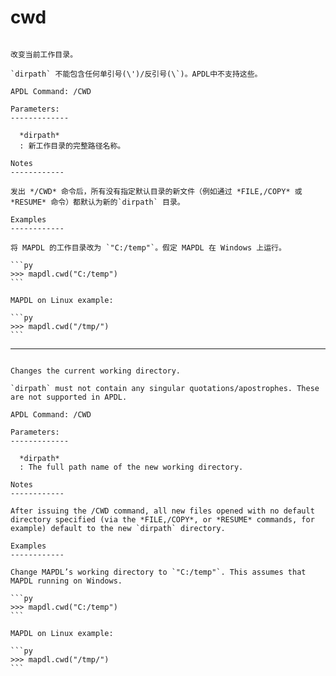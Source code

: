 # cwd

````{py:method} Mapdl.cwd(dirpath='', **kwargs)

改变当前工作目录。

`dirpath` 不能包含任何单引号(\')/反引号(\`)。APDL中不支持这些。

APDL Command: /CWD

Parameters:
-------------

  *dirpath*
  : 新工作目录的完整路径名称。

Notes
------------

发出 */CWD* 命令后，所有没有指定默认目录的新文件（例如通过 *FILE,/COPY* 或 *RESUME* 命令）都默认为新的`dirpath` 目录。

Examples
------------

将 MAPDL 的工作目录改为 `"C:/temp"`。假定 MAPDL 在 Windows 上运行。

```py
>>> mapdl.cwd("C:/temp")
```

MAPDL on Linux example:

```py
>>> mapdl.cwd("/tmp/")
```

````

---------------------------


````{py:method} Mapdl.cwd(dirpath='', **kwargs)

Changes the current working directory.

`dirpath` must not contain any singular quotations/apostrophes. These are not supported in APDL.

APDL Command: /CWD

Parameters:
-------------

  *dirpath*
  : The full path name of the new working directory.

Notes
------------

After issuing the /CWD command, all new files opened with no default directory specified (via the *FILE,/COPY*, or *RESUME* commands, for example) default to the new `dirpath` directory.

Examples
------------

Change MAPDL’s working directory to `"C:/temp"`. This assumes that MAPDL running on Windows.

```py
>>> mapdl.cwd("C:/temp")
```

MAPDL on Linux example:

```py
>>> mapdl.cwd("/tmp/")
```

````
